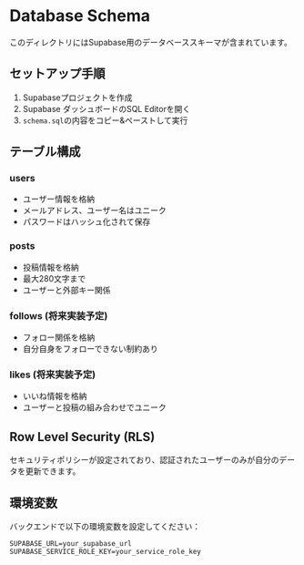 # Database Schema

このディレクトリにはSupabase用のデータベーススキーマが含まれています。

## セットアップ手順

1. Supabaseプロジェクトを作成
2. Supabase ダッシュボードのSQL Editorを開く
3. `schema.sql`の内容をコピー&ペーストして実行

## テーブル構成

### users
- ユーザー情報を格納
- メールアドレス、ユーザー名はユニーク
- パスワードはハッシュ化されて保存

### posts
- 投稿情報を格納
- 最大280文字まで
- ユーザーと外部キー関係

### follows (将来実装予定)
- フォロー関係を格納
- 自分自身をフォローできない制約あり

### likes (将来実装予定)
- いいね情報を格納
- ユーザーと投稿の組み合わせでユニーク

## Row Level Security (RLS)

セキュリティポリシーが設定されており、認証されたユーザーのみが自分のデータを更新できます。

## 環境変数

バックエンドで以下の環境変数を設定してください：

```
SUPABASE_URL=your_supabase_url
SUPABASE_SERVICE_ROLE_KEY=your_service_role_key
```